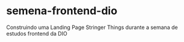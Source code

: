 # semena-frontend-dio
Construindo uma Landing Page Stringer Things durante a semana de estudos frontend da DIO

